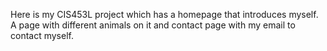Here is my CIS453L project which has a homepage that introduces myself. A page with different animals on it and contact page with my email to contact myself.
